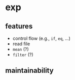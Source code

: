 # exp

## features
- control flow (e.g., `if`, `eq`, ...)
- read file
- `mean` (?)
- `filter` (?)

## maintainability
